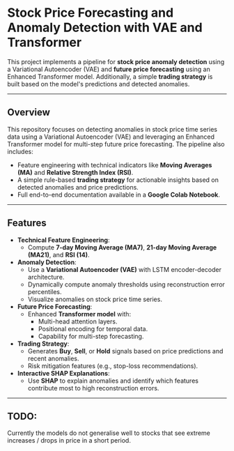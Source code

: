 # Stock Price Forecasting and Anomaly Detection with VAE and Transformer

This project implements a pipeline for **stock price anomaly detection** using a Variational Autoencoder (VAE) and **future price forecasting** using an Enhanced Transformer model. Additionally, a simple **trading strategy** is built based on the model's predictions and detected anomalies.

---

## Overview

This repository focuses on detecting anomalies in stock price time series data using a Variational Autoencoder (VAE) and leveraging an Enhanced Transformer model for multi-step future price forecasting. The pipeline also includes:
- Feature engineering with technical indicators like **Moving Averages (MA)** and **Relative Strength Index (RSI)**.
- A simple rule-based **trading strategy** for actionable insights based on detected anomalies and price predictions.
- Full end-to-end documentation available in a **Google Colab Notebook**.

---

## Features

- **Technical Feature Engineering**:
  - Compute **7-day Moving Average (MA7)**, **21-day Moving Average (MA21)**, and **RSI (14)**.
- **Anomaly Detection**:
  - Use a **Variational Autoencoder (VAE)** with LSTM encoder-decoder architecture.
  - Dynamically compute anomaly thresholds using reconstruction error percentiles.
  - Visualize anomalies on stock price time series.
- **Future Price Forecasting**:
  - Enhanced **Transformer model** with:
    - Multi-head attention layers.
    - Positional encoding for temporal data.
    - Capability for multi-step forecasting.
- **Trading Strategy**:
  - Generates **Buy**, **Sell**, or **Hold** signals based on price predictions and recent anomalies.
  - Risk mitigation features (e.g., stop-loss recommendations).
- **Interactive SHAP Explanations**:
  - Use **SHAP** to explain anomalies and identify which features contribute most to high reconstruction errors.

---

## TODO:
Currently the models do not generalise well to stocks that see extreme increases / drops in price in a short period. 
